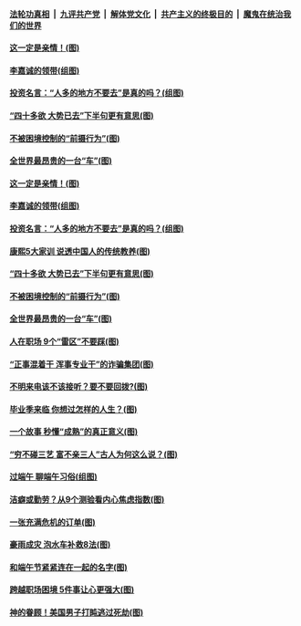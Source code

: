 

####  [法轮功真相](../../../../basic/blob/master/README.md?t=06281131) &nbsp;|&nbsp; [九评共产党](../../../../9ping.md/blob/master/README.md?t=06281131) &nbsp;|&nbsp; [解体党文化](../../../../jtdwh.md/blob/master/README.md?t=06281131)  &nbsp;|&nbsp; [共产主义的终极目的](../../../../gczydzjmd.md/blob/master/README.md?t=06281131) &nbsp;|&nbsp; [魔鬼在统治我们的世界](../../../../mgztzwmdsj.md/blob/master/README.md?t=06281131) 

#### [这一定是亲情！(图)](../pages/p8/937905.md?t=06281131) 

#### [李嘉诚的领带(组图)](../pages/p8/937484.md?t=06281131) 

#### [投资名言：“人多的地方不要去”是真的吗？(组图)](../pages/p8/937855.md?t=06281131) 

#### [“四十多欲 大势已去”下半句更有意思(图)](../pages/p8/937811.md?t=06281131) 

#### [不被困境控制的“前摄行为”(图)](../pages/p8/937145.md?t=06281131) 

#### [全世界最昂贵的一台“车”(图)](../pages/p8/937477.md?t=06281131) 

#### [这一定是亲情！(图)](../pages/p8/937905.md?t=06281131) 

#### [李嘉诚的领带(组图)](../pages/p8/937484.md?t=06281131) 

#### [投资名言：“人多的地方不要去”是真的吗？(组图)](../pages/p8/937855.md?t=06281131) 

#### [康熙5大家训 说透中国人的传统教养(图)](../pages/p8/937696.md?t=06281131) 

#### [“四十多欲 大势已去”下半句更有意思(图)](../pages/p8/937811.md?t=06281131) 

#### [不被困境控制的“前摄行为”(图)](../pages/p8/937145.md?t=06281131) 

#### [全世界最昂贵的一台“车”(图)](../pages/p8/937477.md?t=06281131) 

#### [人在职场 9个“雷区”不要踩(图)](../pages/p8/937766.md?t=06281131) 

#### [“正事混着干 浑事专业干”的诈骗集团(图)](../pages/p8/937732.md?t=06281131) 

#### [不明来电该不该接听？要不要回拨?(图)](../pages/p8/936929.md?t=06281131) 

#### [毕业季来临 你想过怎样的人生？(图)](../pages/p8/937661.md?t=06281131) 

#### [一个故事 秒懂“成熟”的真正意义(图)](../pages/p8/936405.md?t=06281131) 

#### [“穷不碰三艺 富不亲三人”古人为何这么说？(图)](../pages/p8/937602.md?t=06281131) 

#### [过端午 聊端午习俗(组图)](../pages/p8/937246.md?t=06281131) 

#### [洁癖或勤劳？从9个测验看内心焦虑指数(图)](../pages/p8/937558.md?t=06281131) 

#### [一张充满危机的订单(图)](../pages/p8/936981.md?t=06281131) 

#### [豪雨成灾 泡水车补救8法(图)](../pages/p8/937526.md?t=06281131) 

#### [和端午节紧紧连在一起的名字(图)](../pages/p8/937448.md?t=06281131) 

#### [跨越职场困境 5件事让心更强大(图)](../pages/p8/937375.md?t=06281131) 

#### [神的眷顾！美国男子打盹逃过死劫(图)](../pages/p8/936985.md?t=06281131) 


